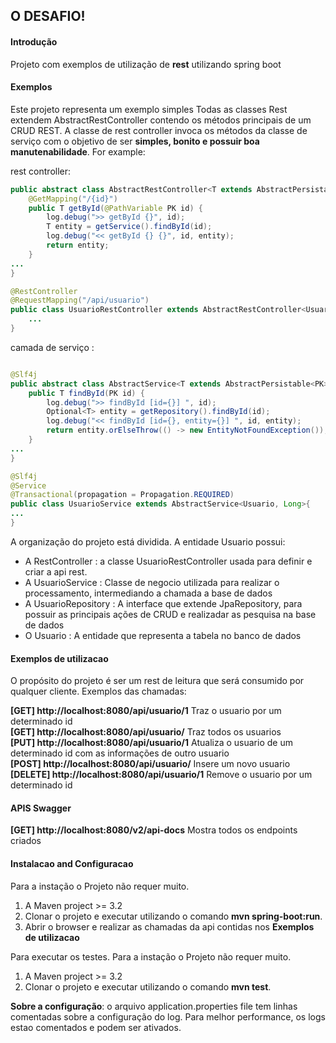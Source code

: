 ## O DESAFIO! 

#### Introdução

Projeto com exemplos de utilização de **rest** utilizando spring boot



#### Exemplos
Este projeto representa um exemplo simples
Todas as classes Rest extendem AbstractRestController contendo os métodos principais de um CRUD REST. A classe de rest controller invoca os métodos da classe de serviço com o objetivo de ser **simples, bonito e possuir boa manutenabilidade**.
For example:

rest controller:

```java
public abstract class AbstractRestController<T extends AbstractPersistable<PK>, PK extends Serializable>	
	@GetMapping("/{id}")
	public T getById(@PathVariable PK id) {
		log.debug(">> getById {}", id);
		T entity = getService().findById(id);
		log.debug("<< getById {} {}", id, entity);
		return entity;
	}
...
}

@RestController
@RequestMapping("/api/usuario")
public class UsuarioRestController extends AbstractRestController<Usuario, Long>{
	...
}


```

camada de serviço :

```java

@Slf4j
public abstract class AbstractService<T extends AbstractPersistable<PK>, PK extends Serializable>	
	public T findById(PK id) {
		log.debug(">> findById [id={}] ", id);
		Optional<T> entity = getRepository().findById(id);
		log.debug("<< findById [id={}, entity={}] ", id, entity);
		return entity.orElseThrow(() -> new EntityNotFoundException());
	}
...
}

@Slf4j
@Service
@Transactional(propagation = Propagation.REQUIRED)
public class UsuarioService extends AbstractService<Usuario, Long>{
...
}

```

A organização do projeto está dividida.
A entidade Usuario possui:
* A RestController : a classe UsuarioRestController usada para definir e criar a api rest.
* A UsuarioService : Classe de negocio utilizada para realizar o processamento, intermediando a chamada a base de dados
* A UsuarioRepository : A interface  que  extende JpaRepository, para possuir as principais ações de CRUD e realizadar as pesquisa na base de dados
* O Usuario : A entidade que representa a tabela no banco de dados

#### Exemplos de utilizacao

O propósito do projeto é ser um rest de leitura que será consumido por qualquer cliente. Exemplos das chamadas:


**[GET] http://localhost:8080/api/usuario/1**  Traz o usuario por um determinado id  
**[GET] http://localhost:8080/api/usuario/**  Traz todos os usuarios  
**[PUT] http://localhost:8080/api/usuario/1**  Atualiza o usuario de um determinado id com as informações de outro usuario  
**[POST] http://localhost:8080/api/usuario/**  Insere um  novo usuario  
**[DELETE] http://localhost:8080/api/usuario/1**  Remove o usuario por um determinado id  

#### APIS Swagger
**[GET] http://localhost:8080/v2/api-docs** Mostra todos os endpoints criados  


#### Instalacao and Configuracao

Para a instação o Projeto não requer muito.  
1. A Maven project >= 3.2 
2. Clonar o projeto e executar utilizando o comando **mvn spring-boot:run**.
3. Abrir o browser e realizar as chamadas da api contidas nos **Exemplos de utilizacao**

Para executar os testes.
Para a instação o Projeto não requer muito.  
1. A Maven project >= 3.2 
2. Clonar o projeto e executar utilizando o comando **mvn test**.

**Sobre a configuração**: o arquivo application.properties file tem linhas comentadas sobre a configuração do log.
Para melhor performance, os logs estao comentados e podem ser ativados.

